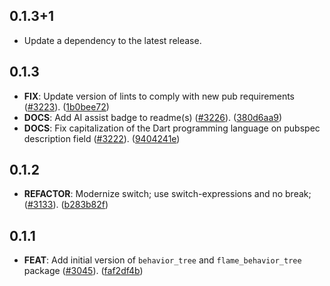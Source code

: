## 0.1.3+1

 - Update a dependency to the latest release.

## 0.1.3

 - **FIX**: Update version of lints to comply with new pub requirements ([#3223](https://github.com/flame-engine/flame/issues/3223)). ([1b0bee72](https://github.com/flame-engine/flame/commit/1b0bee726b5937f73d4be5e304bc8780aa3ca6f0))
 - **DOCS**: Add AI assist badge to readme(s) ([#3226](https://github.com/flame-engine/flame/issues/3226)). ([380d6aa9](https://github.com/flame-engine/flame/commit/380d6aa946d6b852c55f4ebbfce53d2087287fa2))
 - **DOCS**: Fix capitalization of the Dart programming language on pubspec description field ([#3222](https://github.com/flame-engine/flame/issues/3222)). ([9404241e](https://github.com/flame-engine/flame/commit/9404241e8a14d8d510f693c8557ca62ed76bd390))

## 0.1.2

 - **REFACTOR**: Modernize switch; use switch-expressions and no break; ([#3133](https://github.com/flame-engine/flame/issues/3133)). ([b283b82f](https://github.com/flame-engine/flame/commit/b283b82f6cfa7e7f2ce5ff7f657e6569667183d4))

## 0.1.1

 - **FEAT**: Add initial version of `behavior_tree` and `flame_behavior_tree` package ([#3045](https://github.com/flame-engine/flame/issues/3045)). ([faf2df4b](https://github.com/flame-engine/flame/commit/faf2df4b8c68015a1bfbdd96f93c950cb14963ef))

